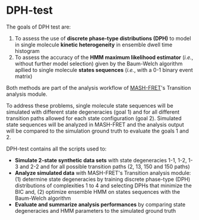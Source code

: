 # DPH-test

The goals of DPH test are:
1. To assess the use of **discrete phase-type distributions (DPH)** to model in single molecule **kinetic heterogeneity** in ensemble dwell time histogram
2. To assess the accuracy of the **HMM maximum likelihood estimator** (*i.e.*, without further model selection) given by the Baum-Welch algorithm apllied to single molecule **states sequences** (*i.e.*, with a 0-1 binary event matrix)

Both methods are part of the analysis workflow of [MASH-FRET](https://github.com/RNA-FRETools/MASH-FRET)'s Transition analysis module.

To address these problems, single molecule state sequences will be simulated with different state degeneracies (goal 1) and for all different transition paths allowed for each state configuration (goal 2).
Simulated state sequences will be analyzed in MASH-FRET and the analysis output will be compared to the simulation ground truth to evaluate the goals 1 and 2.

DPH-test contains all the scripts used to:
* **Simulate 2-state synthetic data sets** with state degeneracies 1-1, 1-2, 1-3 and 2-2 and for all possible transition paths (2, 13, 150 and 150 paths)
* **Analyze simulated data** with MASH-FRET's Transition analysis module: (1) determine state degeneracies by training discrete phase-type (DPH) distributions of complexities 1 to 4 and selecting DPHs that minimize the BIC and, (2) optimize ensemble HMM on states sequences with the Baum-Welch algorithm
* **Evaluate and summarize analysis performances** by comparing state degeneracies and HMM parameters to the simulated ground truth


